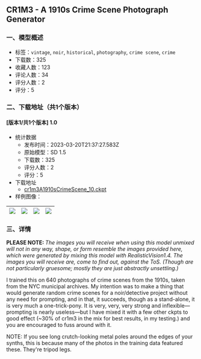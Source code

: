 ## CR1M3 - A 1910s Crime Scene Photograph Generator
### 一、模型概述

- 标签：`vintage`, `noir`, `historical`, `photography`, `crime scene`, `crime`
- 下载数：325
- 收藏人数：123
- 评论人数：34
- 评分人数：2
- 评分：5

### 二、下载地址（共1个版本）

#### [版本1/共1个版本] 1.0

- 统计数据
  - 发布时间：2023-03-20T21:37:27.583Z
  - 原始模型：SD 1.5
  - 下载数：325
  - 评分人数：2
  - 评分：5
- 下载地址
  - [cr1m3A1910sCrimeScene_10.ckpt](https://civitai.com/api/download/models/26279)
- 样例图像：

| <img src="https://image.civitai.com/xG1nkqKTMzGDvpLrqFT7WA/7785bf85-3f3c-4836-1438-c55693227d00/width=450/289230.jpeg" /> | <img src="https://image.civitai.com/xG1nkqKTMzGDvpLrqFT7WA/f39276d2-14c9-41e0-8dbd-c3c1f3120f00/width=450/289228.jpeg" /> | <img src="https://image.civitai.com/xG1nkqKTMzGDvpLrqFT7WA/4194bced-8490-4f8e-a474-63b88797f600/width=450/289226.jpeg" /> | <img src="https://image.civitai.com/xG1nkqKTMzGDvpLrqFT7WA/24fb8836-a136-405c-7560-d599945f5f00/width=450/289224.jpeg" /> |
| ---- | ---- | ---- | ---- |


### 三、详情
<p><strong>PLEASE NOTE: </strong><em>The images you will receive when using this model unmixed will not in any way, shape, or form resemble the images provided here, which were generated by mixing this model with RealisticVision1.4. The images you will receive are, come to find out, against the ToS. (Though are not particularly gruesome; mostly they are just abstractly unsettling.)</em></p><p>I trained this on 640 photographs of crime scenes from the 1910s, taken from the NYC municipal archives. My intention was to make a thing that would generate random crime scenes for a noir/detective project without any need for prompting, and in that, it succeeds, though as a stand-alone, it is very much a one-trick-pony. It is very, very, very strong and inflexible—prompting is nearly useless—but I have mixed it with a few other ckpts to good effect (~30% of cr1m3 in the mix for best results, in my testing.) and you are encouraged to fuss around with it.</p><p>NOTE: If you see long crutch-looking metal poles around the edges of your synths, this is because many of the photos in the training data featured these. They're tripod legs.</p>